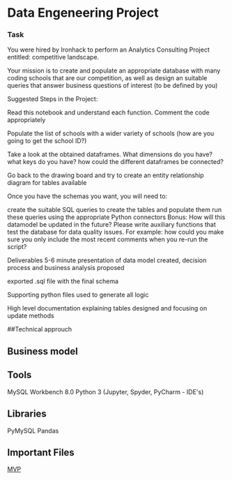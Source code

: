 # Data Engeneering Project




### Task
You were hired by Ironhack to perform an Analytics Consulting Project entitled: competitive landscape.

Your mission is to create and populate an appropriate database with many coding schools that are our competition, as well as design an suitable queries that answer business questions of interest (to be defined by you)

Suggested Steps in the Project:

Read this notebook and understand each function. Comment the code appropriately

Populate the list of schools with a wider variety of schools (how are you going to get the school ID?)

Take a look at the obtained dataframes. What dimensions do you have? what keys do you have? how could the different dataframes be connected?

Go back to the drawing board and try to create an entity relationship diagram for tables available

Once you have the schemas you want, you will need to:

create the suitable SQL queries to create the tables and populate them
run these queries using the appropriate Python connectors
Bonus: How will this datamodel be updated in the future? Please write auxiliary functions that test the database for data quality issues. For example: how could you make sure you only include the most recent comments when you re-run the script?



Deliverables
5-6 minute presentation of data model created, decision process and business analysis proposed

exported .sql file with the final schema 

Supporting python files used to generate all logic

High level documentation explaining tables designed and focusing on update methods

##Technical approuch




## Business model 


## Tools
MySQL Workbench 8.0
Python 3 (Jupyter, Spyder, PyCharm - IDE's)



## Libraries
PyMySQL
Pandas

## Important Files 

[MVP](https://github.com/Mr-Garpinto/Week_2_Project-SQL/tree/master/MVP)

